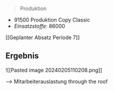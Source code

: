 > Produktion

- 91500 Produktion Copy Classic
- _Einsatzstoffe_: 86000

[[Geplanter Absatz Periode 7]]

## Ergebnis
![[Pasted image 20240205110208.png]]

--> Mitarbeiterauslastung through the roof
